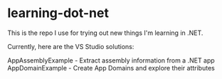 # learning-dot-net
This is the repo I use for trying out new things I'm learning in .NET.

Currently, here are the VS Studio solutions:

AppAssemblyExample - Extract assembly information from a .NET app
AppDomainExample - Create App Domains and explore their attributes
